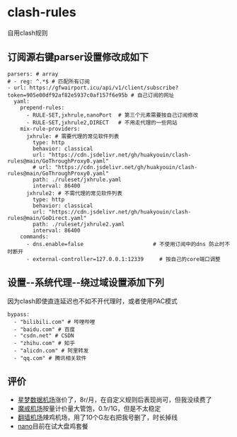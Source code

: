 # clash-rules
自用clash规则


## 订阅源右键parser设置修改成如下


```
parsers: # array
# - reg: ^.*$ # 匹配所有订阅
- url: https://gfwairport.icu/api/v1/client/subscribe?token=905e00df92af82e5937c0af157f6e95b # 自己订阅的网址
  yaml:
    prepend-rules:
      - RULE-SET,jxhrule,nanoPort  # 第三个元素需要按自己订阅修改
      - RULE-SET,jxhrule2,DIRECT   # 不用走代理的一些网站
    mix-rule-providers:
      jxhrule: # 需要代理的常见软件列表
        type: http
        behavior: classical
        url: "https://cdn.jsdelivr.net/gh/huakyouin/clash-rules@main/GoThroughProxy0.yaml"
        # url: "https://cdn.jsdelivr.net/gh/huakyouin/clash-rules@main/GoThroughProxy0.yaml"
        path: ./ruleset/jxhrule.yaml
        interval: 86400
      jxhrule2: # 不需代理的常见软件列表
        type: http
        behavior: classical
        url: "https://cdn.jsdelivr.net/gh/huakyouin/clash-rules@main/GoDirect.yaml"
        path: ./ruleset/jxhrule2.yaml
        interval: 86400
    commands:
      - dns.enable=false                      # 不使用订阅中的dns 防止时不时断开
      - external-controller=127.0.0.1:12339     # 按自己的core端口调整
```

## 设置--系统代理--绕过域设置添加下列

因为clash即使直连延迟也不如不开代理时，或者使用PAC模式

```
bypass:
  - "bilibili.com" # 哔哩哔哩
  - "baidu.com" # 百度
  - "csdn.net" # CSDN
  - "zhihu.com" # 知乎
  - "alicdn.com" # 阿里转发
  - "qq.com" # 腾讯相关软件
```

## 评价
- [星梦数据机场](https://stardream.xyz/user)涨价了，8r/月，在自定义规则后表现尚可，但我没续费了
- [魔戒机场](https://www.mojie.cyou/)按量计价量大管饱，0.1r/1G，但是不太稳定
- [翻墙机场](https://xn--mest5a943ag8x.net/#/knowledge)辣鸡机场，用了10个G左右把我号删了，时长掉线
- [nano](https://v3.nanoport.xyz/#/dashboard)目前在试大盘鸡套餐



